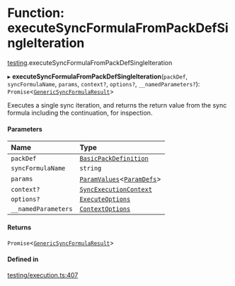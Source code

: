 # Function: executeSyncFormulaFromPackDefSingleIteration

[testing](../modules/testing.md).executeSyncFormulaFromPackDefSingleIteration

▸ **executeSyncFormulaFromPackDefSingleIteration**(`packDef`, `syncFormulaName`, `params`, `context?`, `options?`, `__namedParameters?`): `Promise`<[`GenericSyncFormulaResult`](../types/core.GenericSyncFormulaResult.md)\>

Executes a single sync iteration, and returns the return value from the sync formula
including the continuation, for inspection.

#### Parameters

| Name | Type |
| :------ | :------ |
| `packDef` | [`BasicPackDefinition`](../types/core.BasicPackDefinition.md) |
| `syncFormulaName` | `string` |
| `params` | [`ParamValues`](../types/core.ParamValues.md)<[`ParamDefs`](../types/core.ParamDefs.md)\> |
| `context?` | [`SyncExecutionContext`](../interfaces/core.SyncExecutionContext.md) |
| `options?` | [`ExecuteOptions`](../interfaces/testing.ExecuteOptions.md) |
| `__namedParameters` | [`ContextOptions`](../interfaces/testing.ContextOptions.md) |

#### Returns

`Promise`<[`GenericSyncFormulaResult`](../types/core.GenericSyncFormulaResult.md)\>

#### Defined in

[testing/execution.ts:407](https://github.com/coda/packs-sdk/blob/main/testing/execution.ts#L407)
